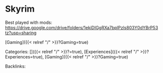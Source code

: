 # Skyrim

Best played with mods: https://drive.google.com/drive/folders/1ekiDIGgRXa7bplPzls803Y0dYBrP53tz?usp=sharing










[Gaming]({{< relref "/" >}}?Gaming=true)


Categories: []({{< relref "/" >}}?=true),
[Experiences]({{< relref "/" >}}?Experiences=true),
[Gaming]({{< relref "/" >}}?Gaming=true)

Backlinks: 